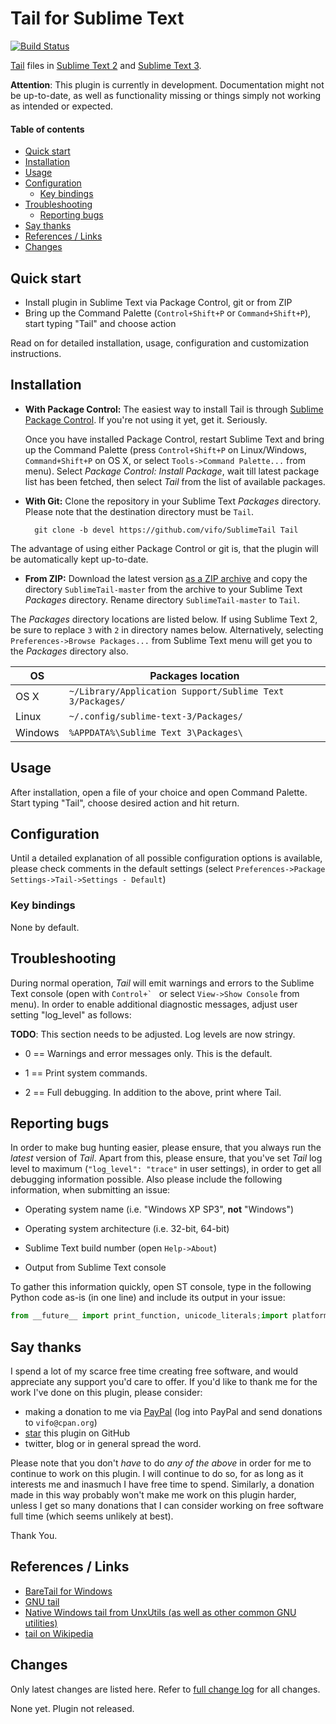 # Tail for Sublime Text

[![Build Status](https://secure.travis-ci.org/vifo/SublimeTail.png)](http://travis-ci.org/vifo/SublimeTail)

[Tail](http://goo.gl/Pvbmrz) files in [Sublime Text 2](http://www.sublimetext.com/2) and [Sublime Text 3](http://www.sublimetext.com/3).

**Attention**: This plugin is currently in development. Documentation might not be up-to-date, as well as functionality missing or things simply not working as intended or expected.

#### Table of contents

* [Quick start](#quick-start)
* [Installation](#installation)
* [Usage](#usage)
* [Configuration](#configuration)
	+ [Key bindings](#configuration-key-bindings)
* [Troubleshooting](#troubleshooting)
	+ [Reporting bugs](#troubleshooting-reporting-bugs)
* [Say thanks](#say-thanks)
* [References / Links](#references-links)
* [Changes](#changes)

<a name="quick-start" />

## Quick start

* Install plugin in Sublime Text via Package Control, git or from ZIP
* Bring up the Command Palette (`Control+Shift+P` or `Command+Shift+P`), start typing "Tail" and choose action

Read on for detailed installation, usage, configuration and customization instructions.

<a name="installation" />

## Installation

* **With Package Control:** The easiest way to install Tail is through [Sublime Package Control](http://wbond.net/sublime_packages/package_control). If you're not using it yet, get it. Seriously.

  Once you have installed Package Control, restart Sublime Text and bring up the Command Palette (press `Control+Shift+P` on Linux/Windows, `Command+Shift+P` on OS X, or select `Tools->Command Palette...` from menu). Select *Package Control: Install Package*, wait till latest package list has been fetched, then select *Tail* from the list of available packages.

* **With Git:** Clone the repository in your Sublime Text *Packages* directory. Please note that the destination directory must be `Tail`.

        git clone -b devel https://github.com/vifo/SublimeTail Tail

The advantage of using either Package Control or git is, that the plugin will be automatically kept up-to-date.

* **From ZIP:** Download the latest version [as a ZIP archive](https://github.com/vifo/SublimeTail/archive/master.zip) and copy the directory ``SublimeTail-master`` from the archive to your Sublime Text *Packages* directory. Rename directory ``SublimeTail-master`` to ``Tail``.

The *Packages* directory locations are listed below. If using Sublime Text 2, be sure to replace `3` with `2` in directory names below.  Alternatively, selecting `Preferences->Browse Packages...` from Sublime Text menu will get you to the *Packages* directory also.

| OS            | Packages location                                         |
| ------------- | --------------------------------------------------------- |
| OS X          | `~/Library/Application Support/Sublime Text 3/Packages/`  |
| Linux         | `~/.config/sublime-text-3/Packages/`                      |
| Windows       | `%APPDATA%\Sublime Text 3\Packages\`                      |

<a name="usage" />

## Usage

After installation, open a file of your choice and open Command Palette. Start typing "Tail", choose desired action and hit return.

<a name="configuration" />

## Configuration

Until a detailed explanation of all possible configuration options is available, please check comments in the default settings (select `Preferences->Package Settings->Tail->Settings - Default`)

<a name="configuration-key-bindings" />

### Key bindings

None by default.

<a name="troubleshooting" />

## Troubleshooting

During normal operation, *Tail* will emit warnings and errors to the Sublime Text console (open with ``Control+` `` or select `View->Show Console` from menu). In order to enable additional diagnostic messages, adjust user setting "log_level" as follows:

**TODO**: This section needs to be adjusted. Log levels are now stringy.

* 0 == Warnings and error messages only. This is the default.

* 1 == Print system commands.

* 2 == Full debugging. In addition to the above, print where Tail.

<a name="reporting-bugs" />

## Reporting bugs

In order to make bug hunting easier, please ensure, that you always run the *latest* version of *Tail*. Apart from this, please ensure, that you've set *Tail* log level to maximum (`"log_level": "trace"` in user settings), in order to get all debugging information possible. Also please include the following information, when submitting an issue:

* Operating system name (i.e. "Windows XP SP3", **not** "Windows")

* Operating system architecture (i.e. 32-bit, 64-bit)

* Sublime Text build number (open `Help->About`)

* Output from Sublime Text console

To gather this information quickly, open ST console, type in the following Python code as-is (in one line) and include its output in your issue:

```python
from __future__ import print_function, unicode_literals;import platform, sublime, datetime;print('-' * 78);print('Date/time: {0}'.format(datetime.datetime.utcnow().strftime('%Y-%m-%d %H:%M:%S +0000')));print('Sublime Text version: {0}'.format(sublime.version()));print('Platform: {0}'.format(sublime.platform()));print('CPU architecture: {0}'.format(sublime.arch()));print('OS info: {0}'.format(repr(platform.platform())));print('-' * 78)
```

<a name="say-thanks" />

## Say thanks

I spend a lot of my scarce free time creating free software, and would appreciate any support you'd care to offer. If you'd like to thank me for the work I've done on this plugin, please consider:

* making a donation to me via [PayPal](https://www.paypal.com/) (log into PayPal and send donations to `vifo@cpan.org`)
* [star](https://github.com/blog/1204-notifications-stars) this plugin on GitHub
* twitter, blog or in general spread the word.

Please note that you don't *have* to do *any of the above* in order for me to continue to work on this plugin. I will continue to do so, for as long as it interests me and inasmuch I have free time to spend. Similarly, a donation made in this way probably won't make me work on this plugin harder, unless I get so many donations that I can consider working on free software full time (which seems unlikely at best).

Thank You.

<a name="changes" />

## References / Links

* [BareTail for Windows](http://www.baremetalsoft.com/baretail/)
* [GNU tail](https://www.gnu.org/software/coreutils/manual/html_node/tail-invocation.html)
* [Native Windows tail from UnxUtils (as well as other common GNU utilities)](http://unxutils.sourceforge.net/)
* [tail on Wikipedia](http://goo.gl/Pvbmrz)

## Changes

Only latest changes are listed here. Refer to [full change log](https://github.com/vifo/SublimeTail/blob/master/CHANGES.markdown) for all changes.

None yet. Plugin not released.
